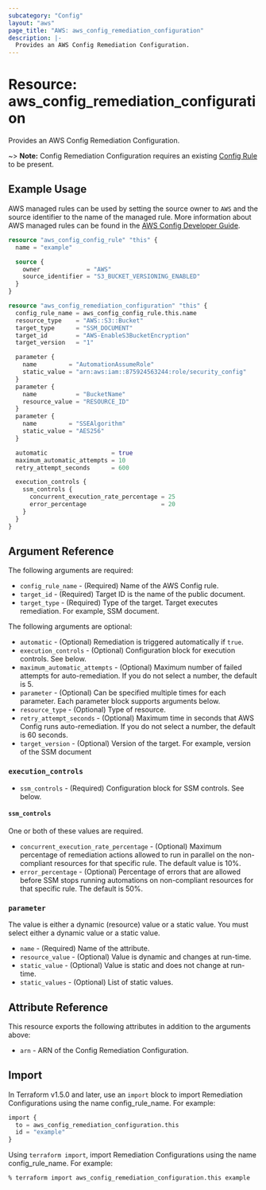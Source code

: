 ```yaml
---
subcategory: "Config"
layout: "aws"
page_title: "AWS: aws_config_remediation_configuration"
description: |-
  Provides an AWS Config Remediation Configuration.
---
```


# Resource: aws_config_remediation_configuration

Provides an AWS Config Remediation Configuration.

~> **Note:** Config Remediation Configuration requires an existing [Config Rule](/docs/providers/aws/r/config_config_rule.html) to be present.

## Example Usage

AWS managed rules can be used by setting the source owner to `AWS` and the source identifier to the name of the managed rule. More information about AWS managed rules can be found in the [AWS Config Developer Guide](https://docs.aws.amazon.com/config/latest/developerguide/evaluate-config_use-managed-rules.html).

```terraform
resource "aws_config_config_rule" "this" {
  name = "example"

  source {
    owner             = "AWS"
    source_identifier = "S3_BUCKET_VERSIONING_ENABLED"
  }
}

resource "aws_config_remediation_configuration" "this" {
  config_rule_name = aws_config_config_rule.this.name
  resource_type    = "AWS::S3::Bucket"
  target_type      = "SSM_DOCUMENT"
  target_id        = "AWS-EnableS3BucketEncryption"
  target_version   = "1"

  parameter {
    name         = "AutomationAssumeRole"
    static_value = "arn:aws:iam::875924563244:role/security_config"
  }
  parameter {
    name           = "BucketName"
    resource_value = "RESOURCE_ID"
  }
  parameter {
    name         = "SSEAlgorithm"
    static_value = "AES256"
  }

  automatic                  = true
  maximum_automatic_attempts = 10
  retry_attempt_seconds      = 600

  execution_controls {
    ssm_controls {
      concurrent_execution_rate_percentage = 25
      error_percentage                     = 20
    }
  }
}
```

## Argument Reference

The following arguments are required:

* `config_rule_name` - (Required) Name of the AWS Config rule.
* `target_id` - (Required) Target ID is the name of the public document.
* `target_type` - (Required) Type of the target. Target executes remediation. For example, SSM document.

The following arguments are optional:

* `automatic` - (Optional) Remediation is triggered automatically if `true`.
* `execution_controls` - (Optional) Configuration block for execution controls. See below.
* `maximum_automatic_attempts` - (Optional) Maximum number of failed attempts for auto-remediation. If you do not select a number, the default is 5.
* `parameter` - (Optional) Can be specified multiple times for each parameter. Each parameter block supports arguments below.
* `resource_type` - (Optional) Type of resource.
* `retry_attempt_seconds` - (Optional) Maximum time in seconds that AWS Config runs auto-remediation. If you do not select a number, the default is 60 seconds.
* `target_version` - (Optional) Version of the target. For example, version of the SSM document

### `execution_controls`

* `ssm_controls` - (Required) Configuration block for SSM controls. See below.

#### `ssm_controls`

One or both of these values are required.

* `concurrent_execution_rate_percentage` - (Optional) Maximum percentage of remediation actions allowed to run in parallel on the non-compliant resources for that specific rule. The default value is 10%.
* `error_percentage` - (Optional) Percentage of errors that are allowed before SSM stops running automations on non-compliant resources for that specific rule. The default is 50%.

### `parameter`

The value is either a dynamic (resource) value or a static value. You must select either a dynamic value or a static value.

* `name` - (Required) Name of the attribute.
* `resource_value` - (Optional) Value is dynamic and changes at run-time.
* `static_value` - (Optional) Value is static and does not change at run-time.
* `static_values` - (Optional) List of static values.

## Attribute Reference

This resource exports the following attributes in addition to the arguments above:

* `arn` - ARN of the Config Remediation Configuration.

## Import

In Terraform v1.5.0 and later, use an `import` block to import Remediation Configurations using the name config_rule_name. For example:

```terraform
import {
  to = aws_config_remediation_configuration.this
  id = "example"
}
```

Using `terraform import`, import Remediation Configurations using the name config_rule_name. For example:

```console
% terraform import aws_config_remediation_configuration.this example
```

